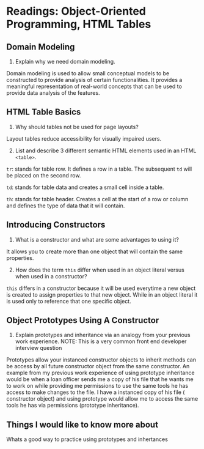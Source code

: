 # Readings: Object-Oriented Programming, HTML Tables

## Domain Modeling

1. Explain why we need domain modeling.

Domain modeling is used to allow small conceptual models to be constructed to provide analysis of certain functionalities. It provides a meaningful
representation of real-world concepts that can be used to provide data analysis of the features.

## HTML Table Basics

1. Why should tables not be used for page layouts?

Layout tables reduce accessibility for visually impaired users.

2. List and describe 3 different semantic HTML elements used in an HTML `<table>`.

`tr`: stands for table row. It defines a row in a table. The subsequent `td` will be placed on the second row.

`td`: stands for table data and creates a small cell inside a table. 

`th`: stands for table header. Creates a cell at the start of a row or column and defines the type of data that it will contain.


## Introducing Constructors

1. What is a constructor and what are some advantages to using it?

It allows you to create more than one object that will contain the same properties.

2. How does the term `this` differ when used in an object literal versus when used in a constructor?

`this` differs in a constructor because it will be used everytime a new object is created to assign properties to that new object. While in an object
literal it is used only to reference that one specific object.

## Object Prototypes Using A Constructor

1. Explain prototypes and inheritance via an analogy from your previous work experience.
NOTE: This is a very common front end developer interview question

Prototypes allow your instanced constructor objects to inherit methods can be access by all future constructor object from the same constructor.
An example from my previous work experience of using prototype inheritance would be when a loan officer sends me a copy of his file that he wants me to 
work on while providing me permissions to use the same tools he has access to make changes to the file. I have a instanced copy of his file ( constructor object) and using prototype would allow me to access the same tools he has via permissions (prototype inheritance).

## Things I would like to know more about

Whats a good way to practice using prototypes and inhertances
